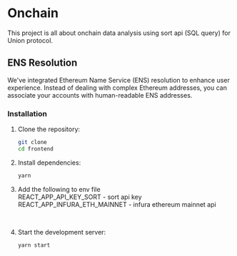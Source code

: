 # Onchain

This project is all about onchain data analysis using sort api (SQL query) for Union protocol.

## ENS Resolution

We've integrated Ethereum Name Service (ENS) resolution to enhance user experience. Instead of dealing with complex Ethereum addresses, you can associate your accounts with human-readable ENS addresses.

### Installation

1. Clone the repository:

   ```bash
   git clone 
   cd frontend
   ```

2. Install dependencies:

   ```bash
   yarn
   ```

3. Add the following to env file<br/>
REACT_APP_API_KEY_SORT - sort api key <br/>
REACT_APP_INFURA_ETH_MAINNET - infura ethereum mainnet api<br/>
<br/>

4. Start the development server:

   ```bash
   yarn start
   ```


